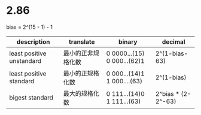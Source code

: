 # 2.86

bias = 2^(15 - 1) - 1

| description | translate | binary | decimal |
|---|---|---|---|
| least positive unstandard | 最小的正非规格化数 | 0 0000...(15) 0 000...(62)1 | 2^(1-bias-63) |
| least positive standard | 最小的正规格化数 | 0 000...(14)1 1 000....(63) | 2^(1-bias) |
| bigest standard | 最大的规格化数 | 0 111...(14)0 1 111...(63) | 2^bias * (2-2^-63) |
